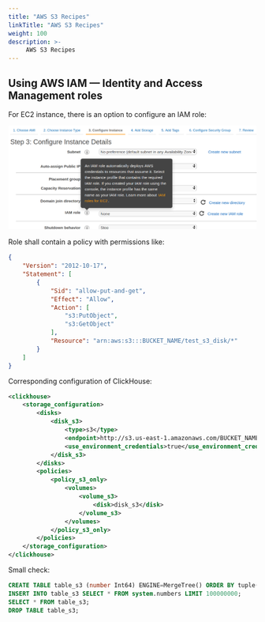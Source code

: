 ```yaml
---
title: "AWS S3 Recipes"
linkTitle: "AWS S3 Recipes"
weight: 100
description: >-
     AWS S3 Recipes
---
```


## Using AWS IAM — Identity and Access Management roles

For EC2 instance, there is an option to configure an IAM role:

![](/assets/select-ec2-iam-role.png)

Role shall contain a policy with permissions like:

```json
{
    "Version": "2012-10-17",
    "Statement": [
        {
            "Sid": "allow-put-and-get",
            "Effect": "Allow",
            "Action": [
                "s3:PutObject",
                "s3:GetObject"
            ],
            "Resource": "arn:aws:s3:::BUCKET_NAME/test_s3_disk/*"
        }
    ]
}
```

Corresponding configuration of ClickHouse:

```xml
<clickhouse>
    <storage_configuration>
        <disks>
            <disk_s3>
                <type>s3</type>
                <endpoint>http://s3.us-east-1.amazonaws.com/BUCKET_NAME/test_s3_disk/</endpoint>
                <use_environment_credentials>true</use_environment_credentials>
            </disk_s3>
        </disks>
        <policies>
            <policy_s3_only>
                <volumes>
                    <volume_s3>
                        <disk>disk_s3</disk>
                    </volume_s3>
                </volumes>
            </policy_s3_only>
        </policies>
    </storage_configuration>
</clickhouse>
```

Small check:

```sql
CREATE TABLE table_s3 (number Int64) ENGINE=MergeTree() ORDER BY tuple() PARTITION BY tuple() SETTINGS storage_policy='policy_s3_only';
INSERT INTO table_s3 SELECT * FROM system.numbers LIMIT 100000000;
SELECT * FROM table_s3;
DROP TABLE table_s3;
```
